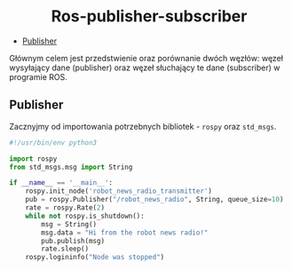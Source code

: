 <div align="center">
<h1>Ros-publisher-subscriber</h1>
</div>

- [Publisher](#Publisher)

Głównym celem jest przedstwienie oraz porównanie dwóch węzłów: węzeł wysyłający dane (publisher) oraz węzeł słuchający te dane (subscriber) w programie ROS. 


## Publisher

Zacznyjmy od importowania potrzebnych bibliotek - `rospy` oraz `std_msgs`. 
```py
#!/usr/bin/env python3

import rospy
from std_msgs.msg import String

if __name__ == '__main__':
	rospy.init_node('robot_news_radio_transmitter')
	pub = rospy.Publisher("/robot_news_radio", String, queue_size=10)
	rate = rospy.Rate(2)
	while not rospy.is_shutdown():
		msg = String()
		msg.data = "Hi from the robot news radio!"
		pub.publish(msg)
		rate.sleep()
	rospy.logininfo("Node was stopped")
```
